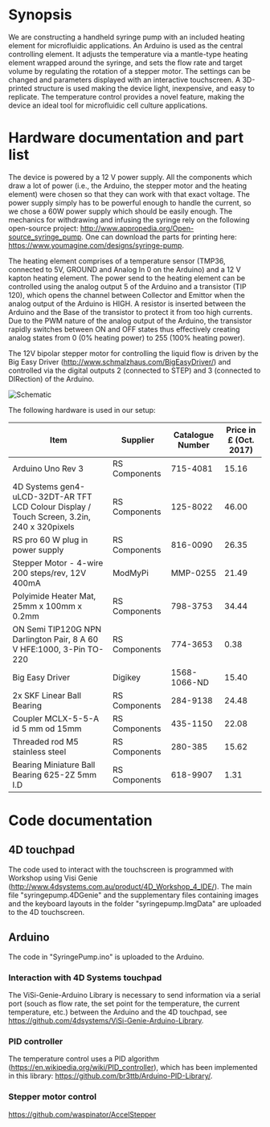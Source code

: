 # Synopsis

We are constructing a handheld syringe pump with an included heating element for microfluidic applications. An Arduino is used as the central controlling element. It adjusts the temperature via a mantle-type heating element wrapped around the syringe, and sets the flow rate and target volume by regulating the rotation of a stepper motor. The settings can be changed and parameters displayed with an interactive touchscreen. A 3D-printed structure is used making the device light, inexpensive, and easy to replicate. The temperature control provides a novel feature, making the device an ideal tool for microfluidic cell culture applications.

# Hardware documentation and part list

The device is powered by a 12 V power supply. All the components which draw a lot of power (i.e., the Arduino, the stepper motor and the heating element) were chosen so that they can work with that exact voltage. The power supply simply has to be powerful enough to handle the current, so we chose a 60W power supply which should be easily enough.
The mechanics for withdrawing and infusing the syringe rely on the following open-source project: http://www.appropedia.org/Open-source_syringe_pump. One can download the parts for printing here: https://www.youmagine.com/designs/syringe-pump.

The heating element comprises of a temperature sensor (TMP36, connected to 5V, GROUND and Analog In 0 on the Arduino) and a 12 V kapton heating element. The power send to the heating element can be controlled using the analog output 5 of the Arduino and a transistor (TIP 120), which opens the channel between Collector and Emittor when the analog output of the Arduino is HIGH. A resistor is inserted between the Arduino and the Base of the transistor to protect it from too high currents. Due to the PWM nature of the analog output of the Arduino, the transistor rapidly switches between ON and OFF states thus effectively creating analog states from 0 (0% heating power) to 255 (100% heating power).

The 12V bipolar stepper motor for controlling the liquid flow is driven by the Big Easy Driver (http://www.schmalzhaus.com/BigEasyDriver/) and controlled via the digital outputs 2 (connected to STEP) and 3 (connected to DIRection) of the Arduino. 

![Schematic](https://user-images.githubusercontent.com/29552824/31384302-4f25e0ee-adb6-11e7-8523-fa146c40c84b.png)

The following hardware is used in our setup:

| **Item**                                                                                    | **Supplier**  | **Catalogue Number** | **Price in £ (Oct. 2017)** |
|---------------------------------------------------------------------------------------------|---------------|----------------------|----------------------------|
| Arduino Uno Rev 3                                                                           | RS Components | 715-4081             | 15.16                      |
| 4D Systems gen4-uLCD-32DT-AR TFT LCD  Colour Display / Touch Screen, 3.2in, 240 x 320pixels | RS Components | 125-8022             | 46.00                      |
| RS pro 60 W plug in power supply                                                            | RS Components | 816-0090             | 26.35                      |
| Stepper Motor - 4-wire 200 steps/rev, 12V 400mA                                             | ModMyPi       | MMP-0255             | 21.49                      |
| Polyimide Heater Mat, 25mm x 100mm x 0.2mm                                                  | RS Components | 798-3753             | 34.44                      |
| ON Semi TIP120G NPN Darlington Pair, 8 A 60 V HFE:1000, 3-Pin TO-220                        | RS Components | 774-3653             | 0.38                       |
| Big Easy Driver                                                                             | Digikey       | 1568-1066-ND         | 15.40                      |
| 2x SKF Linear Ball Bearing                                                                  | RS Components | 284-9138             | 24.48                      |
| Coupler MCLX-5-5-A id 5 mm od 15mm                                                          | RS Components | 435-1150             | 22.08                      |
| Threaded rod M5 stainless steel                                                             | RS Components | 280-385              | 15.62                      |
| Bearing Miniature Ball Bearing 625-2Z 5mm I.D                                               | RS Components | 618-9907             | 1.31                       |

# Code documentation

## 4D touchpad
The code used to interact with the touchscreen is programmed with Workshop using Visi Genie (http://www.4dsystems.com.au/product/4D_Workshop_4_IDE/). The main file "syringepump.4DGenie" and the supplementary files containing images and the keyboard layouts in the folder "syringepump.ImgData" are uploaded to the 4D touchscreen.

## Arduino

The code in "SyringePump.ino" is uploaded to the Arduino.

### Interaction with 4D Systems touchpad
The ViSi-Genie-Arduino Library is necessary to send information via a serial port (souch as flow rate, the set point for the temperature, the current temperature, etc.) between the Arduino and the 4D touchpad, see https://github.com/4dsystems/ViSi-Genie-Arduino-Library.

### PID controller
The temperature control uses a PID algorithm (https://en.wikipedia.org/wiki/PID_controller), which has been implemented in this library: https://github.com/br3ttb/Arduino-PID-Library/.

### Stepper motor control
https://github.com/waspinator/AccelStepper
